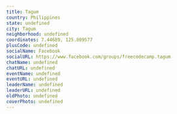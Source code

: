 ```yaml
---
title: Tagum
country: Philippines
state: undefined
city: Tagum
neighborhood: undefined
coordinates: 7.44689, 125.809577
plusCode: undefined
socialName: Facebook
socialURL: https://www.facebook.com/groups/freecodecamp.tagum
chatName: undefined
chatURL: undefined
eventName: undefined
eventURL: undefined
leaderName: undefined
leaderURL: undefined
oldPhoto: undefined
coverPhoto: undefined
---
```

